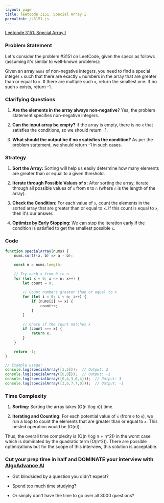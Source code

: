 ```yaml
---
layout: page
title: leetcode 3151. Special Array I
permalink: /s3151-js
---
```

[Leetcode 3151. Special Array I](https://algoadvance.github.io/algoadvance/l3151)
### Problem Statement

Let's consider the problem #3151 on LeetCode, given the specs as follows (assuming it's similar to well-known problems):

Given an array `nums` of non-negative integers, you need to find a special integer `x` such that there are exactly `x` numbers in the array that are greater than or equal to `x`. If there are multiple such `x`, return the smallest one. If no such `x` exists, return -1.

### Clarifying Questions

1. **Are the elements in the array always non-negative?**
   Yes, the problem statement specifies non-negative integers.
   
2. **Can the input array be empty?**
   If the array is empty, there is no `x` that satisfies the conditions, so we should return -1.
   
3. **What should the output be if no `x` satisfies the condition?**
   As per the problem statement, we should return -1 in such cases.

### Strategy

1. **Sort the Array:**
   Sorting will help us easily determine how many elements are greater than or equal to a given threshold.

2. **Iterate through Possible Values of x:**
   After sorting the array, iterate through all possible values of `x` from `0` to `n` (where `n` is the length of the array).

3. **Check the Condition:**
   For each value of `x`, count the elements in the sorted array that are greater than or equal to `x`. If this count is equal to `x`, then it's our answer.

4. **Optimize by Early Stopping:**
   We can stop the iteration early if the condition is satisfied to get the smallest possible `x`.

### Code

```javascript
function specialArray(nums) {
    nums.sort((a, b) => a - b);
    
    const n = nums.length;
    
    // Try each x from 0 to n
    for (let x = 0; x <= n; x++) {
        let count = 0;
        
        // Count numbers greater than or equal to x
        for (let i = 0; i < n; i++) {
            if (nums[i] >= x) {
                count++;
            }
        }
        
        // Check if the count matches x
        if (count === x) {
            return x;
        }
    }
    
    return -1;
}

// Example usage:
console.log(specialArray([3,5]));  // Output: 2
console.log(specialArray([0,0]));  // Output: -1
console.log(specialArray([0,4,3,0,4]));  // Output: 3
console.log(specialArray([3,6,7,7,0]));  // Output: -1
```

### Time Complexity

1. **Sorting:**
   Sorting the array takes \(O(n \log n)\) time.
   
2. **Iterating and Counting:**
   For each potential value of `x` (from `0` to `n`), we run a loop to count the elements that are greater than or equal to `x`. This nested operation would be \(O(n)\).

Thus, the overall time complexity is \(O(n \log n + n^2)\) in the worst case which is dominated by the quadratic term \(O(n^2)\). There are possible optimizations but for the scope of this interview, this solution is acceptable.


### Cut your prep time in half and DOMINATE your interview with [AlgoAdvance AI](https://algoAdvance.com)

- Got blindsided by a question you didn't expect?

- Spend too much time studying?

- Or simply don't have the time to go over all 3000 questions?

